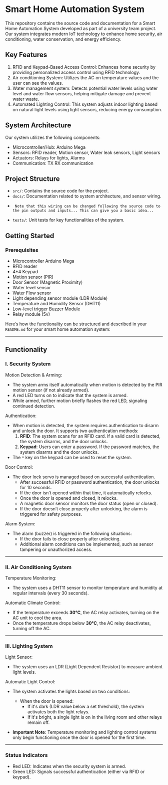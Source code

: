 # Smart Home Automation System

This repository contains the source code and documentation for a Smart Home Automation System developed as part of a university team project. Our system integrates modern IoT technology to enhance home security, air conditioning, water conservation, and energy efficiency.

## Key Features

1. RFID and Keypad-Based Access Control: Enhances home security by providing personalized access control using RFID technology.
2. Air conditioning System: Utilizes the AC on temperature values and the user can see the values.
3. Water management system: Detects potential water levels using water level and water flow sensors, helping mitigate damage and prevent water waste.
4. Automated Lighting Control: This system adjusts indoor lighting based on natural light levels using light sensors, reducing energy consumption.

## System Architecture

Our system utilizes the following components:
- Microcontroller/Hub: Arduino Mega
- Sensors: RFID reader, Motion sensor, Water leak sensors, Light sensors
- Actuators: Relays for lights, Alarms
- Communication: TX RX communication

## Project Structure

- `src/`: Contains the source code for the project.
- `docs/`: Documentation related to system architecture, and sensor wiring.
-      Note that this wiring can be changed following the source code to the pin outputs and inputs... This can give you a basic idea...
- `tests/`: Unit tests for key functionalities of the system.

## Getting Started

### Prerequisites

- Microcontroller Arduino Mega
- RFID reader
- 4*4 Keypad
- Motion sensor (PIR)
- Door Sensor (Magnetic Proximity)
- Water level sensor
- Water Flow sensor
- Light depending sensor module (LDR Module)
- Temperature and Humidity Sensor (DHT11)
- Low-level trigger Buzzer Module
- Relay module (5v)

 Here’s how the functionality can be structured and described in your `README.md` for your smart home automation system:

---

## Functionality

### I. Security System

Motion Detection & Arming:
- The system arms itself automatically when motion is detected by the PIR motion sensor (if not already armed).
- A red LED turns on to indicate that the system is armed.
- While armed, further motion briefly flashes the red LED, signaling continued detection.

Authentication:
- When motion is detected, the system requires authentication to disarm and unlock the door. It supports two authentication methods:
    1. **RFID**: The system scans for an RFID card. If a valid card is detected, the system disarms, and the door unlocks.
    2. **Keypad**: Users can enter a password. If the password matches, the system disarms and the door unlocks.
- The `*` key on the keypad can be used to reset the system.

Door Control:
- The door lock servo is managed based on successful authentication.
  - After successful RFID or password authentication, the door unlocks for 10 seconds.
  - If the door isn’t opened within that time, it automatically relocks.
  - Once the door is opened and closed, it relocks.
  - A magnetic door sensor monitors the door status (open or closed).
  - If the door doesn’t close properly after unlocking, the alarm is triggered for safety purposes.

Alarm System:
- The alarm (buzzer) is triggered in the following situations:
  - If the door fails to close properly after unlocking.
  - Additional alarm conditions can be implemented, such as sensor tampering or unauthorized access.

---

### II. Air Conditioning System

Temperature Monitoring:
- The system uses a DHT11 sensor to monitor temperature and humidity at regular intervals (every 30 seconds).

Automatic Climate Control:
- If the temperature exceeds **30°C**, the AC relay activates, turning on the AC unit to cool the area.
- Once the temperature drops below **30°C**, the AC relay deactivates, turning off the AC.

---

### III. Lighting System

Light Sensor:
- The system uses an LDR (Light Dependent Resistor) to measure ambient light levels.

Automatic Light Control:
- The system activates the lights based on two conditions:
  - When the door is opened:
    - If it's dark (LDR value below a set threshold), the system activates both the light relays.
    - If it's bright, a single light is on in the living room and other relays remain off.
  
- **Important Note**: Temperature monitoring and lighting control systems only begin functioning once the door is opened for the first time.

---

### Status Indicators

- Red LED: Indicates when the security system is armed.
- Green LED: Signals successful authentication (either via RFID or keypad).

